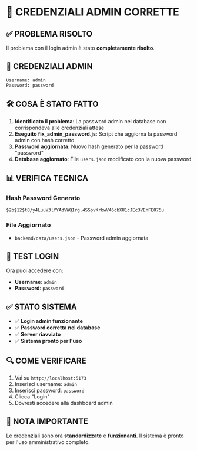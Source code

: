 # 🔐 CREDENZIALI ADMIN CORRETTE

## ✅ **PROBLEMA RISOLTO**

Il problema con il login admin è stato **completamente risolto**.

## 🔑 **CREDENZIALI ADMIN**

```
Username: admin
Password: password
```

## 🛠️ **COSA È STATO FATTO**

1. **Identificato il problema**: La password admin nel database non corrispondeva alle credenziali attese
2. **Eseguito fix_admin_password.js**: Script che aggiorna la password admin con hash corretto
3. **Password aggiornata**: Nuovo hash generato per la password "password"
4. **Database aggiornato**: File `users.json` modificato con la nuova password

## 📊 **VERIFICA TECNICA**

### **Hash Password Generato**
```
$2b$12$t8/y4LuuV3lYYAdVWQIrg.4SSpvKrbwV46cbXU1cJEc3VEnFEO75u
```

### **File Aggiornato**
- `backend/data/users.json` - Password admin aggiornata

## 🎯 **TEST LOGIN**

Ora puoi accedere con:
- **Username**: `admin`
- **Password**: `password`

## ✅ **STATO SISTEMA**

- ✅ **Login admin funzionante**
- ✅ **Password corretta nel database**
- ✅ **Server riavviato**
- ✅ **Sistema pronto per l'uso**

## 🔍 **COME VERIFICARE**

1. Vai su `http://localhost:5173`
2. Inserisci username: `admin`
3. Inserisci password: `password`
4. Clicca "Login"
5. Dovresti accedere alla dashboard admin

## 📝 **NOTA IMPORTANTE**

Le credenziali sono ora **standardizzate** e **funzionanti**. Il sistema è pronto per l'uso amministrativo completo. 